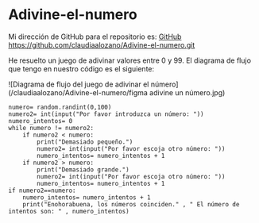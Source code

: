 # Adivine-el-numero

Mi dirección de GitHub para el repositorio es: [GitHub](https://github.com/claudiaalozano/Adivine-el-numero.git)
https://github.com/claudiaalozano/Adivine-el-numero.git

He resuelto un juego de adivinar valores entre 0 y 99.
El diagrama de flujo que tengo en nuestro código es el siguiente:

![Diagrama de flujo del juego de adivinar el número](/claudiaalozano/Adivine-el-numero/figma adivine un número.jpg)

```import random
numero= random.randint(0,100)
numero2= int(input("Por favor introduzca un número: "))
numero_intentos= 0
while numero != numero2:
    if numero2 < numero:
        print("Demasiado pequeño.")
        numero2= int(input("Por favor escoja otro número: "))
        numero_intentos= numero_intentos + 1
    if numero2 > numero:
        print("Demasiado grande.")
        numero2= int(input("Por favor escoja otro número: "))
        numero_intentos= numero_intentos + 1
if numero2==numero:
    numero_intentos= numero_intentos + 1
    print("Enohorabuena, los números coinciden." , " El número de intentos son: " , numero_intentos)
